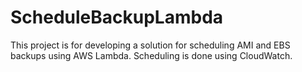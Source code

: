# ScheduleBackupLambda
This project is for developing a solution for scheduling AMI and EBS backups using AWS Lambda. Scheduling is done using CloudWatch.
